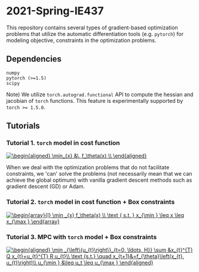 # 2021-Spring-IE437

This repository contains several types of gradient-based optimization problems that utilize the automatic differentiation tools (e.g. `pytorch`)  for modeling objective, constraints in the optimization problems.

## Dependencies

```
numpy
pytorch (>=1.5)
scipy
```

Note) We utilize `torch.autograd.functional` API to compute the hessian and jacobian of `torch` functions. This feature
is experimentally supported by `torch >= 1.5.0`.

## Tutorials

### Tutorial 1. `torch` model in cost function

<a href="https://www.codecogs.com/eqnedit.php?latex=\inline&space;\dpi{120}&space;\begin{aligned}&space;\min_{x}&space;&\,&space;f_\theta(x)&space;\\&space;\end{aligned}" target="_blank"><img src="https://latex.codecogs.com/png.latex?\inline&space;\dpi{120}&space;\begin{aligned}&space;\min_{x}&space;&\,&space;f_\theta(x)&space;\\&space;\end{aligned}" title="\begin{aligned} \min_{x} &\, f_\theta(x) \\ \end{aligned}" /></a>

When we deal with the optimization problems that do not facilitate constraints, we 'can' solve the problems (not
necessarily mean that we can achieve the global optimum) with vanilla gradient descent methods such as gradient
descent (GD) or Adam.

### Tutorial 2. `torch` model in cost function + Box constraints

<a href="https://www.codecogs.com/eqnedit.php?latex=\begin{array}{l}&space;\min&space;_{x}&space;f_\theta(x)&space;\\&space;\text&space;{&space;s.t.&space;}&space;x_{\min&space;}&space;\leq&space;x&space;\leq&space;x_{\max&space;}&space;\end{array}" target="_blank"><img src="https://latex.codecogs.com/gif.latex?\begin{array}{l}&space;\min&space;_{x}&space;f_\theta(x)&space;\\&space;\text&space;{&space;s.t.&space;}&space;x_{\min&space;}&space;\leq&space;x&space;\leq&space;x_{\max&space;}&space;\end{array}" title="\begin{array}{l} \min _{x} f_\theta(x) \\ \text { s.t. } x_{\min } \leq x \leq x_{\max } \end{array}" /></a>

### Tutorial 3. MPC with `torch` model + Box constraints

<a href="https://www.codecogs.com/eqnedit.php?latex=\begin{aligned}&space;\min&space;_{\left\{u_{t}\right\}_{t=0,&space;\ldots,&space;H}}&space;\sum&space;&x_{t}^{T}&space;Q&space;x_{t}&plus;u_{t}^{T}&space;R&space;u_{t}\\&space;\text&space;{s.t.}&space;\quad&space;x_{t&plus;1}&=f_{\theta}\left(x_{t},&space;u_{t}\right)\\&space;u_{\min&space;}&space;&\leq&space;u_t&space;\leq&space;u_{\max&space;}&space;\end{aligned}" target="_blank"><img src="https://latex.codecogs.com/gif.latex?\begin{aligned}&space;\min&space;_{\left\{u_{t}\right\}_{t=0,&space;\ldots,&space;H}}&space;\sum&space;&x_{t}^{T}&space;Q&space;x_{t}&plus;u_{t}^{T}&space;R&space;u_{t}\\&space;\text&space;{s.t.}&space;\quad&space;x_{t&plus;1}&=f_{\theta}\left(x_{t},&space;u_{t}\right)\\&space;u_{\min&space;}&space;&\leq&space;u_t&space;\leq&space;u_{\max&space;}&space;\end{aligned}" title="\begin{aligned} \min _{\left\{u_{t}\right\}_{t=0, \ldots, H}} \sum &x_{t}^{T} Q x_{t}+u_{t}^{T} R u_{t}\\ \text {s.t.} \quad x_{t+1}&=f_{\theta}\left(x_{t}, u_{t}\right)\\ u_{\min } &\leq u_t \leq u_{\max } \end{aligned}" /></a>

